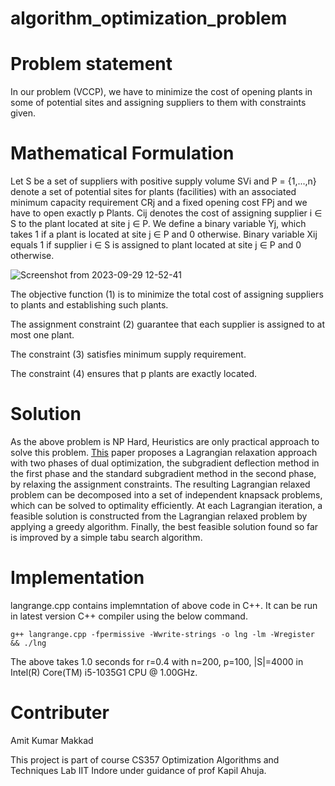 # algorithm_optimization_problem

# Problem statement
In our problem (VCCP), we have to minimize the cost of opening plants in some of potential sites and assigning suppliers to them with constraints given.

# Mathematical Formulation
Let S be a set of suppliers with positive supply volume SVi and P = {1,...,n} denote a set of 
potential sites for plants (facilities) with an associated minimum capacity requirement CRj and a 
fixed opening cost FPj and we have to open exactly p Plants. Cij denotes the cost of assigning 
supplier i ∈ S to the plant located at site j ∈ P. We define a binary variable Yj, which takes 1 if a 
plant is located at site j ∈ P and 0 otherwise. Binary variable Xij equals 1 if supplier i ∈ S is 
assigned to plant located at site j ∈ P and 0 otherwise.

![Screenshot from 2023-09-29 12-52-41](https://github.com/amitmakkad/algorithm_optimization_problem/assets/79632719/bdecc128-0672-496a-9d1e-8a8ce91f0993)

The objective function (1) is to minimize the total cost of assigning suppliers to plants and establishing such plants. 

The assignment constraint (2) guarantee that each supplier is assigned to at most one plant. 

The constraint (3) satisfies minimum supply requirement. 

The constraint (4) ensures that p plants are exactly located. 

# Solution
As the above problem is NP Hard, Heuristics are only practical approach to solve this problem. [This](https://www.sciencedirect.com/science/article/pii/S0360835210002123) paper proposes a Lagrangian relaxation approach with two phases of dual optimization, the subgradient deflection method in the first phase and the standard subgradient method in the second phase, by relaxing the assignment constraints. The resulting Lagrangian relaxed
problem can be decomposed into a set of independent knapsack problems, which can be solved to optimality efficiently. At each Lagrangian iteration, a feasible solution is constructed from the Lagrangian relaxed problem by applying a greedy algorithm. Finally, the best feasible solution found so far is
improved by a simple tabu search algorithm.

# Implementation 
langrange.cpp contains implemntation of above code in C++. It can be run in latest version C++ compiler using the below command.
```
g++ langrange.cpp -fpermissive -Wwrite-strings -o lng -lm -Wregister && ./lng
```
The above takes 1.0 seconds for r=0.4 with n=200, p=100, |S|=4000 in Intel(R) Core(TM) i5-1035G1 CPU @ 1.00GHz.

# Contributer
Amit Kumar Makkad

This project is part of course CS357 Optimization Algorithms and Techniques Lab IIT Indore under guidance of prof Kapil Ahuja.
